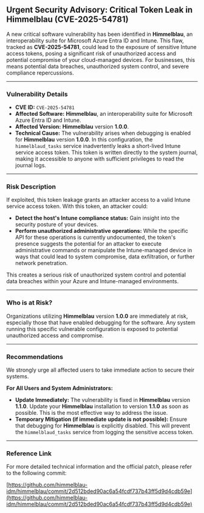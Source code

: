 ## Urgent Security Advisory: Critical Token Leak in Himmelblau (CVE-2025-54781)

A new critical software vulnerability has been identified in **Himmelblau**, an interoperability suite for Microsoft Azure Entra ID and Intune. This flaw, tracked as **CVE-2025-54781**, could lead to the exposure of sensitive Intune access tokens, posing a significant risk of unauthorized access and potential compromise of your cloud-managed devices. For businesses, this means potential data breaches, unauthorized system control, and severe compliance repercussions.

---

### Vulnerability Details

*   **CVE ID:** `CVE-2025-54781`
*   **Affected Software:** **Himmelblau**, an interoperability suite for Microsoft Azure Entra ID and Intune.
*   **Affected Version:** **Himmelblau** version **1.0.0**.
*   **Technical Cause:** The vulnerability arises when debugging is enabled for **Himmelblau** version **1.0.0**. In this configuration, the `himmelblaud_tasks` service inadvertently leaks a short-lived Intune service access token. This token is written directly to the system journal, making it accessible to anyone with sufficient privileges to read the journal logs.

---

### Risk Description

If exploited, this token leakage grants an attacker access to a valid Intune service access token. With this token, an attacker could:

*   **Detect the host's Intune compliance status:** Gain insight into the security posture of your devices.
*   **Perform unauthorized administrative operations:** While the specific API for these operations is currently undocumented, the token's presence suggests the potential for an attacker to execute administrative commands or manipulate the Intune-managed device in ways that could lead to system compromise, data exfiltration, or further network penetration.

This creates a serious risk of unauthorized system control and potential data breaches within your Azure and Intune-managed environments.

---

### Who is at Risk?

Organizations utilizing **Himmelblau** version **1.0.0** are immediately at risk, especially those that have enabled debugging for the software. Any system running this specific vulnerable configuration is exposed to potential unauthorized access and compromise.

---

### Recommendations

We strongly urge all affected users to take immediate action to secure their systems.

**For All Users and System Administrators:**

*   **Update Immediately:** The vulnerability is fixed in **Himmelblau** version **1.1.0**. Update your **Himmelblau** installation to version **1.1.0** as soon as possible. This is the most effective way to address the issue.
*   **Temporary Mitigation (if immediate update is not possible):** Ensure that debugging for **Himmelblau** is explicitly disabled. This will prevent the `himmelblaud_tasks` service from logging the sensitive access token.

---

### Reference Link

For more detailed technical information and the official patch, please refer to the following commit:

[https://github.com/himmelblau-idm/himmelblau/commit/2d512bded90ac6a54fcdf737b43ff5d9d4cdb59e](https://github.com/himmelblau-idm/himmelblau/commit/2d512bded90ac6a54fcdf737b43ff5d9d4cdb59e)